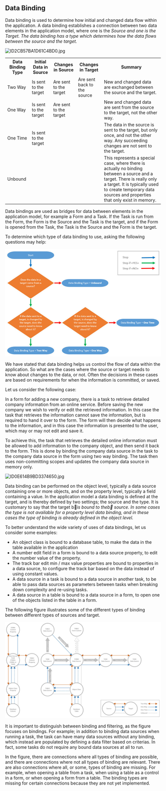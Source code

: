 ## Data Binding

Data binding is used to determine how initial and changed data flow within the application. A data binding establishes a connection between two data elements in the application model, where one is the <span style="FONT-STYLE: italic">Source and one is the <span style="FONT-STYLE: italic">Target. The data binding has a type which determines how the data flows between the source and the target.

![ID2CB57BA1D61C4BD0.jpg](media/ID2CB57BA1D61C4BD0.jpg)

<table style="WIDTH: 100%">

<tbody>

<tr>

<th>Data Binding Type</th>

<th>Initial Data in Source</th>

<th>Changes in Source</th>

<th>Changes in Target</th>

<th>Summary</th>

</tr>

<tr>

<td>Two Way</td>

<td>Is sent to the target</td>

<td>Are sent to the target</td>

<td>Are sent back to the source</td>

<td>New and changed data are exchanged between the source and the target.</td>

</tr>

<tr>

<td>One Way</td>

<td>Is sent to the target</td>

<td>Are sent to the target</td>

<td></td>

<td>New and changed data are sent from the source to the target, not the other way.</td>

</tr>

<tr>

<td>One Time</td>

<td>Is sent to the target</td>

<td></td>

<td></td>

<td>The data in the source is sent to the target, but only once, and not the other way. Any succeeding changes are not sent to the target.</td>

</tr>

<tr>

<td>Unbound</td>

<td></td>

<td></td>

<td></td>

<td>This represents a special case, where there is actually no binding between a source and a target. There is really only a target. It is typically used to create temporary data sources and properties that only exist in memory.</td>

</tr>

</tbody>

</table>

Data bindings are used as bridges for data between elements in the application model, for example a Form and a Task. If the Task is run from the Form, the Form is the Source and the Task is the target, and if the Form is opened from the Task, the Task is the Source and the Form is the target.

To determine which type of data binding to use, asking the following questions may help:

![IDACA94D63ED4441C1.jpg](media/IDACA94D63ED4441C1.jpg)

We have stated that data binding helps us control the flow of data within the application. So what are the cases where the source or target needs to know about changes to the data, or not. Often the decisions in these cases are based on requirements for when the information is committed, or saved.

Let us consider the following case:

In a form for adding a new company, there is a task to retrieve detailed company information from an online service. Before saving the new company we wish to verify or edit the retrieved information. In this case the task that retrieves the information cannot save the information, but is required to hand it over to the form. The form will then decide what happens to the information, and in this case the information is presented to the user, which may or may not edit and save it.

To achieve this, the task that retrieves the detailed online information must be allowed to add information to the company object, and then send it back to the form. This is done by binding the company data source in the task to the company data source in the form using two way binding. The task then uses non-committing scopes and updates the company data source in memory only.

![ID0E614B9BD3374650.jpg](media/ID0E614B9BD3374650.jpg)

Data binding can be performed on the object level, typically a data source containing one or more objects, and on the property level, typically a field containing a value. In the application model a data binding is defined at the target, and is thereby defined by two settings; the source and the type. It is customary to say that the target b <span style="FONT-STYLE: italic">is bound to theb  source. In some cases the type is not available for a property level data binding, and in these cases the type of binding is already defined in the object level.

To better understand the wide variety of uses of data bindings, let us consider some examples:

*   An object class is bound to a database table, to make the data in the table available in the application
*   A number edit field in a form is bound to a data source property, to edit the number value of the property.
*   The track bar edit min / max value properties are bound to properties in a data source, to configure the track bar based on the data instead of using constant values.
*   A data source in a task is bound to a data source in another task, to be able to pass data sources as parameters between tasks when breaking down complexity and re-using tasks.
*   A data source in a table is bound to a data source in a form, to open one of the objects listed in the table in a form.

The following figure illustrates some of the different types of binding between different types of sources and target.

![IDFED65B8A5041467B.jpg](media/IDFED65B8A5041467B.jpg)

It is important to distinguish between binding and filtering, as the figure focuses on bindings. For example; in addition to binding data sources when running a task, the task can have many data sources without any binding, which instead are populated by defining a data filter based on criterias. In fact, some tasks do not require any bound data sources at all to run.  

In the figure, there are connections where all types of binding are possible, and there are connections where not all types of binding are relevant. There are also connections where all, or some, types of binding are missing. For example, when opening a table from a task, when using a table as a control in a form, or when opening a form from a table. The binding types are missing for certain connections because they are not yet implemented.
